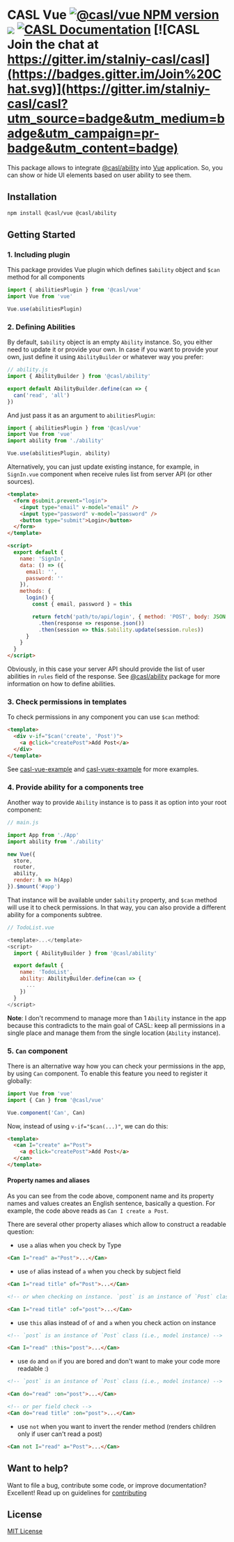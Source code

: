 # CASL Vue [![@casl/vue NPM version](https://badge.fury.io/js/%40casl%2Fvue.svg)](https://badge.fury.io/js/%40casl%2Fvue) [![](https://img.shields.io/npm/dm/%40casl%2Fvue.svg)](https://www.npmjs.com/package/%40casl%2Fvue) [![CASL Documentation](https://img.shields.io/badge/documentation-available-brightgreen.svg)](https://stalniy.github.io/casl/) [![CASL Join the chat at https://gitter.im/stalniy-casl/casl](https://badges.gitter.im/Join%20Chat.svg)](https://gitter.im/stalniy-casl/casl?utm_source=badge&utm_medium=badge&utm_campaign=pr-badge&utm_content=badge)

This package allows to integrate [@casl/ability][casl-ability] into [Vue][vue] application. So, you can show or hide UI elements based on user ability to see them.

## Installation

```sh
npm install @casl/vue @casl/ability
```

## Getting Started

### 1. Including plugin

This package provides Vue plugin which defines `$ability` object and `$can` method for all components

```js
import { abilitiesPlugin } from '@casl/vue'
import Vue from 'vue'

Vue.use(abilitiesPlugin)
```

### 2. Defining Abilities

By default, `$ability` object is an empty `Ability` instance. So, you either need to update it or provide your own.
In case if you want to provide your own, just define it using `AbilityBuilder` or whatever way you prefer:

```js
// ability.js
import { AbilityBuilder } from '@casl/ability'

export default AbilityBuilder.define(can => {
  can('read', 'all')
})
```

And just pass it as an argument to `abilitiesPlugin`:

```js
import { abilitiesPlugin } from '@casl/vue'
import Vue from 'vue'
import ability from './ability'

Vue.use(abilitiesPlugin, ability)
```

Alternatively, you can just update existing instance, for example, in `SignIn.vue` component when receive rules list from server API (or other sources).

```html
<template>
  <form @submit.prevent="login">
    <input type="email" v-model="email" />
    <input type="password" v-model="password" />
    <button type="submit">Login</button>
  </form>
</template>

<script>
  export default {
    name: 'SignIn',
    data: () => ({
      email: '',
      password: ''
    }),
    methods: {
      login() {
        const { email, password } = this

        return fetch('path/to/api/login', { method: 'POST', body: JSON.stringify({ email, password }) })
          .then(response => response.json())
          .then(session => this.$ability.update(session.rules))
      }
    }
  }
</script>
```

Obviously, in this case your server API should provide the list of user abilities in `rules` field of the response.
See [@casl/ability][casl-ability] package for more information on how to define abilities.

### 3. Check permissions in templates

To check permissions in any component you can use `$can` method:

```html
<template>
  <div v-if="$can('create', 'Post')">
    <a @click="createPost">Add Post</a>
  </div>
</template>
```

See [casl-vue-example][casl-vue-example] and [casl-vuex-example][casl-vuex-example] for more examples.

### 4. Provide ability for a components tree

Another way to provide `Ability` instance is to pass it as option into your root component:

```js
// main.js

import App from './App'
import ability from './ability'

new Vue({
  store,
  router,
  ability,
  render: h => h(App)
}).$mount('#app')
```

That instance will be available under `$ability` property, and `$can` method will use it to check permissions.
In that way, you can also provide a different ability for a components subtree.

```js
// TodoList.vue

<template>...</template>
<script>
  import { AbilityBuilder } from '@casl/ability'

  export default {
    name: 'TodoList',
    ability: AbilityBuilder.define(can => {
      ...
    })
  }
</script>
```

**Note**: I don't recommend to manage more than 1 `Ability` instance in the app
because this contradicts to the main goal of CASL: keep all permissions in a single place and manage them from the single location (`Ability` instance).

### 5. `Can` component

There is an alternative way how you can check your permissions in the app, by using `Can` component. To enable this feature you need to register it globally:

```js
import Vue from 'vue'
import { Can } from '@casl/vue'

Vue.component('Can', Can)
```

Now, instead of using `v-if="$can(...)"`, we can do this:

```html
<template>
  <can I="create" a="Post">
    <a @click="createPost">Add Post</a>
  </can>
</template>
```

#### Property names and aliases

As you can see from the code above, component name and its property names and values creates an English sentence, basically a question.
For example, the code above reads as `Can I create a Post`.

There are several other property aliases which allow to construct a readable question:

* use `a` alias when you check by Type

```html
<Can I="read" a="Post">...</Can>
```

* use `of` alias instead of `a` when you check by subject field

```html
<Can I="read title" of="Post">...</Can>

<!-- or when checking on instance. `post` is an instance of `Post` class (i.e., model instance) -->

<Can I="read title" :of="post">...</Can>
```

* use `this` alias instead of `of` and `a` when you check action on instance

```html
<!-- `post` is an instance of `Post` class (i.e., model instance) -->

<Can I="read" :this="post">...</Can>
```

* use `do` and `on` if you are bored and don't want to make your code more readable :)

```html
<!-- `post` is an instance of `Post` class (i.e., model instance) -->

<Can do="read" :on="post">...</Can>

<!-- or per field check -->
<Can do="read title" :on="post">...</Can>
```

* use `not` when you want to invert the render method (renders children only if user can't read a post)

```html
<Can not I="read" a="Post">...</Can>
```

## Want to help?

Want to file a bug, contribute some code, or improve documentation? Excellent! Read up on guidelines for [contributing][contributing]

## License

[MIT License](http://www.opensource.org/licenses/MIT)

[contributing]: /CONTRIBUTING.md
[vue]: https://vuejs.org/
[casl-vue-example]: https://github.com/stalniy/casl-vue-example
[casl-vuex-example]: https://github.com/stalniy/casl-vue-api-example
[casl-ability]: https://www.npmjs.com/package/@casl/ability
